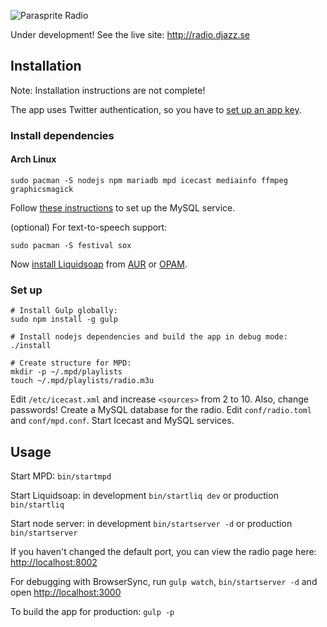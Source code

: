 ![Parasprite Radio](https://i.imgbox.com/JGmsmEuC.png)

Under development! See the live site: http://radio.djazz.se

## Installation

Note: Installation instructions are not complete!

The app uses Twitter authentication, so you have to [set up an app key](https://apps.twitter.com/).

### Install dependencies

#### Arch Linux

`sudo pacman -S nodejs npm mariadb mpd icecast mediainfo ffmpeg graphicsmagick`

Follow [these instructions](https://wiki.archlinux.org/index.php/MySQL#Installation) to set up the MySQL service.

(optional) For text-to-speech support:

`sudo pacman -S festival sox`

Now [install Liquidsoap](http://liquidsoap.fm/download.html) from [AUR](https://aur.archlinux.org/packages/liquidsoap/) or [OPAM](https://opam.ocaml.org/packages/liquidsoap/).


### Set up
```
# Install Gulp globally:
sudo npm install -g gulp

# Install nodejs dependencies and build the app in debug mode:
./install

# Create structure for MPD:
mkdir -p ~/.mpd/playlists
touch ~/.mpd/playlists/radio.m3u
```

Edit `/etc/icecast.xml` and increase `<sources>` from 2 to 10. Also, change passwords! Create a MySQL database for the radio. Edit `conf/radio.toml` and `conf/mpd.conf`. Start Icecast and MySQL services.

## Usage

Start MPD: `bin/startmpd`

Start Liquidsoap: in development `bin/startliq dev` or production `bin/startliq`

Start node server: in development `bin/startserver -d` or production `bin/startserver`

If you haven't changed the default port, you can view the radio page here: [http://localhost:8002](http://localhost:8002)

For debugging with BrowserSync, run `gulp watch`, `bin/startserver -d` and open [http://localhost:3000](http://localhost:3000)

To build the app for production: `gulp -p`

